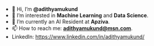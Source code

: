 - 👋 Hi, I’m **@adithyamukund**
- 👀 I’m interested in **Machine Learning** and **Data Science**.
- 🌱 I’m currently an AI Resident at **Apziva**.
- 📫 How to reach me: **adithyamukund@msn.com**.
- LinkedIn: https://www.linkedin.com/in/adithyamukund/

<!---
adithyamukund/adithyamukund is a ✨ special ✨ repository because its `README.md` (this file) appears on your GitHub profile.
You can click the Preview link to take a look at your changes.
--->
